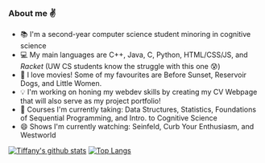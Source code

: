 ### About me :v:
  
- :books: I'm a second-year computer science student minoring in cognitive science  
- :computer: My main languages are C++, Java, C, Python, HTML/CSS/JS, and _Racket_ (UW CS students know the struggle with this one :cold_sweat:)
- :movie_camera: I love movies! Some of my favourites are Before Sunset, Reservoir Dogs, and Little Women.
- :bulb: I'm working on honing my webdev skills by creating my CV Webpage that will also serve as my project portfolio!
- 🌱 Courses I'm currently taking: Data Structures, Statistics, Foundations of Sequential Programming, and Intro. to Cognitive Science  
- 😄 Shows I'm currently watching: Seinfeld, Curb Your Enthusiasm, and Westworld  


[![Tiffany's github stats](https://github-readme-stats.vercel.app/api?username=tiffxnychiu&theme=gruvbox&show_icons=true&hide=stars,prs&count_private=true)](https://github.com/anuraghazra/github-readme-stats)
[![Top Langs](https://github-readme-stats.vercel.app/api/top-langs/?username=tiffxnychiu&exclude_repo=shecares.space,GIF-to-ASCII&theme=gruvbox&layout=compact)](https://github.com/anuraghazra/github-readme-stats)
<!--
**tiffxnychiu/tiffxnychiu** is a ✨ _special_ ✨ repository because its `README.md` (this file) appears on your GitHub profile.

Here are some ideas to get you started:

- 🔭 I’m currently working on ...
- 🌱 I’m currently learning ...
- 👯 I’m looking to collaborate on ...
- 🤔 I’m looking for help with ...
- 💬 Ask me about ...
- 📫 How to reach me: ...
- 😄 Pronouns: ...
- ⚡ Fun fact: ...
-->
